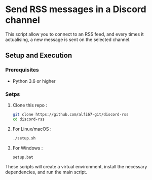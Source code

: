 # Send RSS messages in a Discord channel
This script allow you to connect to an RSS feed, and every times it actualising, a new message is sent on the selected channel.

## Setup and Execution

### Prerequisites

- Python 3.6 or higher

### Setps

1. Clone this repo :

    ```sh
    git clone https://github.com/alfi67-git/discord-rss
    cd discord-rss
    ```

2. For Linux/macOS :

    ```sh
    ./setup.sh
    ```

3. For Windows :

    ```bat
    setup.bat
    ```

These scripts will create a virtual environment, install the necessary dependencies, and run the main script.
